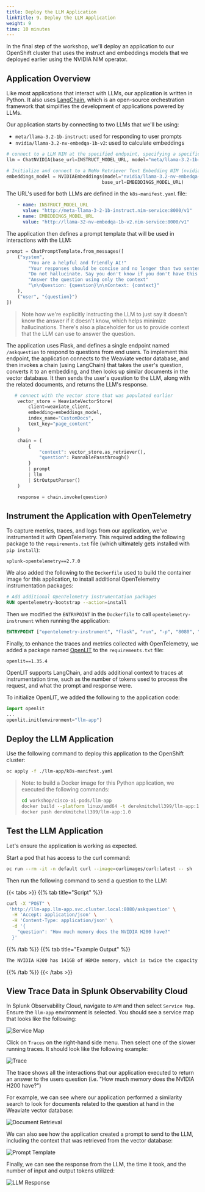 ```yaml
---
title: Deploy the LLM Application
linkTitle: 9. Deploy the LLM Application
weight: 9
time: 10 minutes
---
```


In the final step of the workshop, we'll deploy an application to our OpenShift cluster 
that uses the instruct and embeddings models that we deployed earlier using the 
NVIDIA NIM operator. 

## Application Overview 

Like most applications that interact with LLMs, our application is written in Python. 
It also uses [LangChain](https://www.langchain.com/), which is an open-source orchestration 
framework that simplifies the development of applications powered by LLMs. 

Our application starts by connecting to two LLMs that we'll be using: 

* `meta/llama-3.2-1b-instruct`: used for responding to user prompts 
* `nvidia/llama-3.2-nv-embedqa-1b-v2`: used to calculate embeddings 

``` python
# connect to a LLM NIM at the specified endpoint, specifying a specific model
llm = ChatNVIDIA(base_url=INSTRUCT_MODEL_URL, model="meta/llama-3.2-1b-instruct")

# Initialize and connect to a NeMo Retriever Text Embedding NIM (nvidia/llama-3.2-nv-embedqa-1b-v2)
embeddings_model = NVIDIAEmbeddings(model="nvidia/llama-3.2-nv-embedqa-1b-v2",
                                   base_url=EMBEDDINGS_MODEL_URL)
```

The URL's used for both LLMs are defined in the `k8s-manifest.yaml` file: 

``` yaml
    - name: INSTRUCT_MODEL_URL
      value: "http://meta-llama-3-2-1b-instruct.nim-service:8000/v1"
    - name: EMBEDDINGS_MODEL_URL
      value: "http://llama-32-nv-embedqa-1b-v2.nim-service:8000/v1"
```

The application then defines a prompt template that will be used in interactions 
with the LLM: 

``` python
prompt = ChatPromptTemplate.from_messages([
    ("system",
        "You are a helpful and friendly AI!"
        "Your responses should be concise and no longer than two sentences."
        "Do not hallucinate. Say you don't know if you don't have this information."
        "Answer the question using only the context"
        "\n\nQuestion: {question}\n\nContext: {context}"
    ),
    ("user", "{question}")
])
```

> Note how we're explicitly instructing the LLM to just say it doesn't know the answer if 
> it doesn't know, which helps minimize hallucinations. There's also a placeholder for 
> us to provide context that the LLM can use to answer the question. 

The application uses Flask, and defines a single endpoint named `/askquestion` to 
respond to questions from end users. To implement this endpoint, the application 
connects to the Weaviate vector database, and then invokes a chain (using LangChain) 
that takes the user's question, converts it to an embedding, and then looks up similar 
documents in the vector database. It then sends the user's question to the LLM, along 
with the related documents, and returns the LLM's response. 

``` python
   # connect with the vector store that was populated earlier
    vector_store = WeaviateVectorStore(
        client=weaviate_client,
        embedding=embeddings_model,
        index_name="CustomDocs",
        text_key="page_content"
    )

    chain = (
        {
            "context": vector_store.as_retriever(),
            "question": RunnablePassthrough()
        }
        | prompt
        | llm
        | StrOutputParser()
    )

    response = chain.invoke(question)
```

## Instrument the Application with OpenTelemetry 

To capture metrics, traces, and logs from our application, we've instrumented it with OpenTelemetry. 
This required adding the following package to the `requirements.txt` file (which ultimately gets 
installed with `pip install`): 

````
splunk-opentelemetry==2.7.0
````

We also added the following to the `Dockerfile` used to build the 
container image for this application, to install additional OpenTelemetry 
instrumentation packages: 

``` dockerfile
# Add additional OpenTelemetry instrumentation packages
RUN opentelemetry-bootstrap --action=install
```

Then we modified the `ENTRYPOINT` in the `Dockerfile` to call `opentelemetry-instrument` 
when running the application: 

``` dockerfile
ENTRYPOINT ["opentelemetry-instrument", "flask", "run", "-p", "8080", "--host", "0.0.0.0"]
```

Finally, to enhance the traces and metrics collected with OpenTelemetry, we added a 
package named [OpenLIT](https://openlit.io/) to the `requirements.txt` file: 

````
openlit==1.35.4
````

OpenLIT supports LangChain, and adds additional context to traces at instrumentation time, 
such as the number of tokens used to process the request, and what the prompt and 
response were. 

To initialize OpenLIT, we added the following to the application code: 

``` python
import openlit
...
openlit.init(environment="llm-app")
```

## Deploy the LLM Application

Use the following command to deploy this application to the OpenShift cluster: 

``` bash
oc apply -f ./llm-app/k8s-manifest.yaml
```

> Note: to build a Docker image for this Python application, we executed the following commands:
> ``` bash
> cd workshop/cisco-ai-pods/llm-app
> docker build --platform linux/amd64 -t derekmitchell399/llm-app:1.0 .
> docker push derekmitchell399/llm-app:1.0
> ```

## Test the LLM Application

Let's ensure the application is working as expected.

Start a pod that has access to the curl command:

``` bash
oc run --rm -it -n default curl --image=curlimages/curl:latest -- sh
```

Then run the following command to send a question to the LLM:

{{< tabs >}}
{{% tab title="Script" %}}

``` bash
curl -X "POST" \
 'http://llm-app.llm-app.svc.cluster.local:8080/askquestion' \
  -H 'Accept: application/json' \
  -H 'Content-Type: application/json' \
  -d '{
    "question": "How much memory does the NVIDIA H200 have?"
  }'
```

{{% /tab %}}
{{% tab title="Example Output" %}}

``` bash
The NVIDIA H200 has 141GB of HBM3e memory, which is twice the capacity of the NVIDIA H100 Tensor Core GPU with 1.4X more memory bandwidth.
```

{{% /tab %}}
{{< /tabs >}}

## View Trace Data in Splunk Observability Cloud

In Splunk Observability Cloud, navigate to `APM` and then select `Service Map`. 
Ensure the `llm-app` environment is selected.  You should see a service map 
that looks like the following: 

![Service Map](../images/ServiceMap.png)

Click on `Traces` on the right-hand side menu.  Then select one of the slower running 
traces. It should look like the following example: 

![Trace](../images/Trace.png)

The trace shows all the interactions that our application executed to return an answer 
to the users question (i.e. "How much memory does the NVIDIA H200 have?")

For example, we can see where our application performed a similarity search to look 
for documents related to the question at hand in the Weaviate vector database: 

![Document Retrieval](../images/DocumentRetrieval.png)

We can also see how the application created a prompt to send to the LLM, including the 
context that was retrieved from the vector database: 

![Prompt Template](../images/PromptTemplate.png)

Finally, we can see the response from the LLM, the time it took, and the number of 
input and output tokens utilized: 

![LLM Response](../images/LLMResponse.png)
